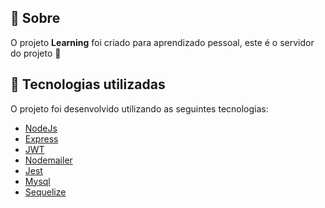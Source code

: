 ## 📌 Sobre

O projeto **Learning** foi criado para aprendizado pessoal, este é o servidor do projeto 🙂

## 🚀 Tecnologias utilizadas

O projeto foi desenvolvido utilizando as seguintes tecnologias:

- [NodeJs](https://nodejs.org/en/docs)
- [Express](https://expressjs.com/pt-br/)
- [JWT](https://jwt.io/)
- [Nodemailer](https://nodemailer.com/about/)
- [Jest](https://jestjs.io/pt-BR/)
- [Mysql](https://www.mysql.com/)
- [Sequelize](https://sequelize.org/)
